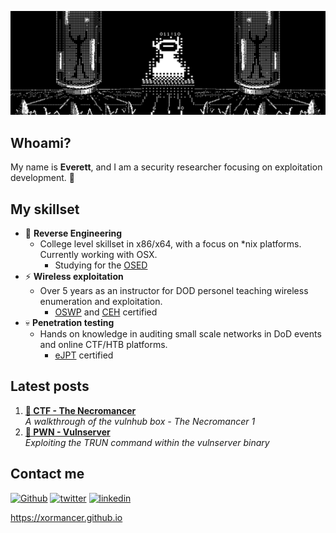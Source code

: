 ![header](https://github.com/OVERBYTEME/OVERBYTEME/blob/main/the_void.jpg)

## Whoami?

My name is **Everett**, and I am a security researcher focusing on exploitation development. 🐰

## My skillset

- 🧬 **Reverse Engineering**
  -  College level skillset in x86/x64, with a focus on *nix platforms. Currently working with OSX. 
      - Studying for the [OSED](https://www.offsec.com/courses/exp-301/)
- ⚡ **Wireless exploitation**
  -  Over 5 years as an instructor for DOD personel teaching wireless enumeration and exploitation.
      -  [OSWP](https://www.offsec.com/courses/pen-210/) and [CEH](https://www.eccouncil.org/train-certify/certified-ethical-hacker-ceh/) certified
- 💀 **Penetration testing**
  -  Hands on knowledge in auditing small scale networks in DoD events and online CTF/HTB platforms.
      -  [eJPT](https://ine.com/learning/certifications/internal/elearnsecurity-junior-penetration-tester-cert) certified

## Latest posts

1. **[🚩 CTF - The Necromancer](https://xormancer.github.io/posts/necromancer1/)** <br> *A walkthrough of the vulnhub box - The Necromancer 1*
2. **[🦄 PWN - Vulnserver](https://xormancer.github.io/posts/vulnserver1/)** <br> *Exploiting the TRUN command within the vulnserver binary*

## Contact me

[<img alt="Github" src="https://img.shields.io/badge/GitHub-%2312100E.svg?&style=for-the-badge&logo=Github&logoColor=white" />](https://github.com/XORMANCER) 
[<img alt="twitter" src="https://img.shields.io/badge/twitter-%231DA1F2.svg?&style=for-the-badge&logo=twitter&logoColor=white" />](https://twitter.com/XORMANCER) 
[<img alt="linkedin" src="https://img.shields.io/badge/linkedin-%230077B5.svg?&style=for-the-badge&logo=linkedin&logoColor=white" />](https://www.linkedin.com/in/ev-platt-iii/) 

<!---
Unused ATM
[<img alt="youtube" src="https://img.shields.io/badge/YouTube-FF0000?style=for-the-badge&logo=youtube&logoColor=white" />](https://www.youtube.com/channel/UCVyTG4sCw-rOvB9oHkzZD1w)
-->
https://xormancer.github.io

